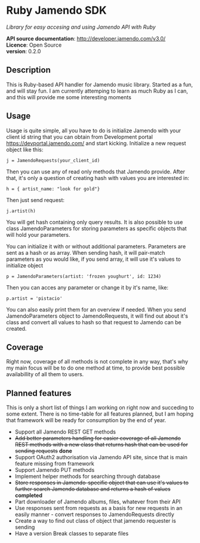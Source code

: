 # Ruby Jamendo SDK
_Library for easy accesing and using Jamendo API with Ruby_  

**API source documentation**: <http://developer.jamendo.com/v3.0/>  
**Licence**: Open Source  
**version**: 0.2.0

## Description

This is Ruby-based API handler for Jamendo music library. Started as a fun, and will stay fun. I am currently attemping to learn as much Ruby as I can, and this will provide me some interesting moments 

## Usage

Usage is quite simple, all you have to do is initialize Jamendo with your client id string that you can obtain from Development portal <https://devportal.jamendo.com/> and start kicking. Initialize a new request object like this:

    j = JamendoRequests(your_client_id)
    
Then you can use any of read only methods that Jamendo provide. After that, it's only a question of creating hash with values you are interested in:
    
    h = { artist_name: "look for gold"}

Then just send request:

    j.artist(h)
 
You will get hash containing only query results. It is also possible to use class JamendoParameters for storing parameters as specific objects that will hold your parameters.

You can initialize it with or without additional parameters. Parameters are sent as a hash or as array. When sending hash, it will pair-match parameters as you would like, if you send array, it will use it's values to initialize object

	p = JamendoParameters(artist: 'frozen youghurt', id: 1234)

Then you can acces any parameter or change it by it's name, like:

	p.artist = 'pistacio'

You can also easily print them for an overview if needed. When you send JamendoParameters object to JamendoRequests, it will find out about it's class and convert all values to hash so that request to Jamendo can be created.

## Coverage
Right now, coverage of all methods is not complete in any way, that's why my main focus will be to do one method at time, to provide best possible availabillity of all them to users.

## Planned features
This is only a short list of things I am working on right now and succeding to some extent. There is no time-table for all features planned, but I am hoping that framework will be ready for consumption by the end of year.

* Support all Jamendo REST GET methods
* ~~Add better parameters handling for easier coverage of all Jamendo REST methods with a new class that returns hash that can be used for sending requests~~ __done__
* Support OAuth2 authorisation via Jamendo API site, since that is main feature missing from framework
* Support Jamendo PUT methods
* Implement helper methods for searching through database
* ~~Store responses in Jamendo-specific object that can use it's values to further search Jamendo database and returns a hash of values~~ __completed__
* Part downloader of Jamendo albums, files, whatever from their API
* Use responses sent from requests as a basis for new requests in an easily manner - convert responses to JamendoRequests directly
* Create a way to find out class of object that jamendo requester is sending
* Have a version Break classes to separate files